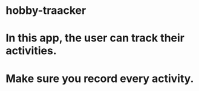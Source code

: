 # hobby-traacker
# In this app, the user can track their activities.
# Make sure you record every activity.
